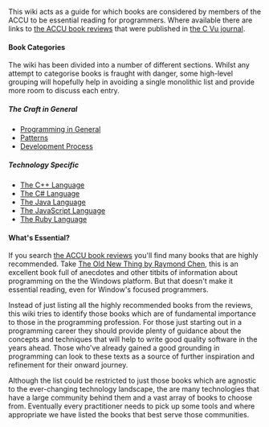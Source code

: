 This wiki acts as a guide for which books are considered by members of the ACCU to be essential reading for programmers. Where available there are links to [the ACCU book reviews](http://accu.org/index.php?module=bookreviews&func=search) that were published in [the C Vu journal](http://accu.org/index.php/journal).

#### Book Categories

The wiki has been divided into a number of different sections. Whilst any attempt to categorise books is fraught with danger, some high-level grouping will hopefully help in avoiding a single monolithic list and provide more room to discuss each entry.

##### The Craft in General

* [Programming in General](wiki/Programming-in-General)
* [Patterns](wiki/Patterns)
* [Development Process](wiki/Development-Process)

##### Technology Specific 

* [The C++ Language](wiki/The-CPlusPlus-Language)
* [The C# Language](wiki/The-CSharp-Language)
* [The Java Language](wiki/The-Java-Language)
* [The JavaScript Language](wiki/The-JavaScript-Language)
* [The Ruby Language](wiki/The-Ruby-Language)

#### What's Essential?

If you search [the ACCU book reviews](http://accu.org/index.php?module=bookreviews&func=search) you'll find many books that are highly recommended. Take [The Old New Thing by Raymond Chen](http://accu.org/index.php?module=bookreviews&func=search&rid=1819), this is an excellent book full of anecdotes and other titbits of information about programming on the the Windows platform. But that doesn't make it essential reading, even for Window's focused programmers.

Instead of just listing all the highly recommended books from the reviews, this wiki tries to identify those books which are of fundamental importance to those in the programming profession. For those just starting out in a programming career they should provide plenty of guidance about the concepts and techniques that will help to write good quality software in the years ahead. Those who've already gained a good grounding in programming can look to these texts as a source of further inspiration and refinement for their onward journey.

Although the list could be restricted to just those books which are agnostic to the ever-changing technology landscape, the are many technologies that have a large community behind them and a vast array of books to choose from. Eventually every practitioner needs to pick up some tools and where appropriate we have listed the books that best serve those communities.